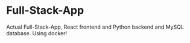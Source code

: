# Full-Stack-App
Actual Full-Stack-App, React frontend and Python backend and MySQL database. Using docker!
